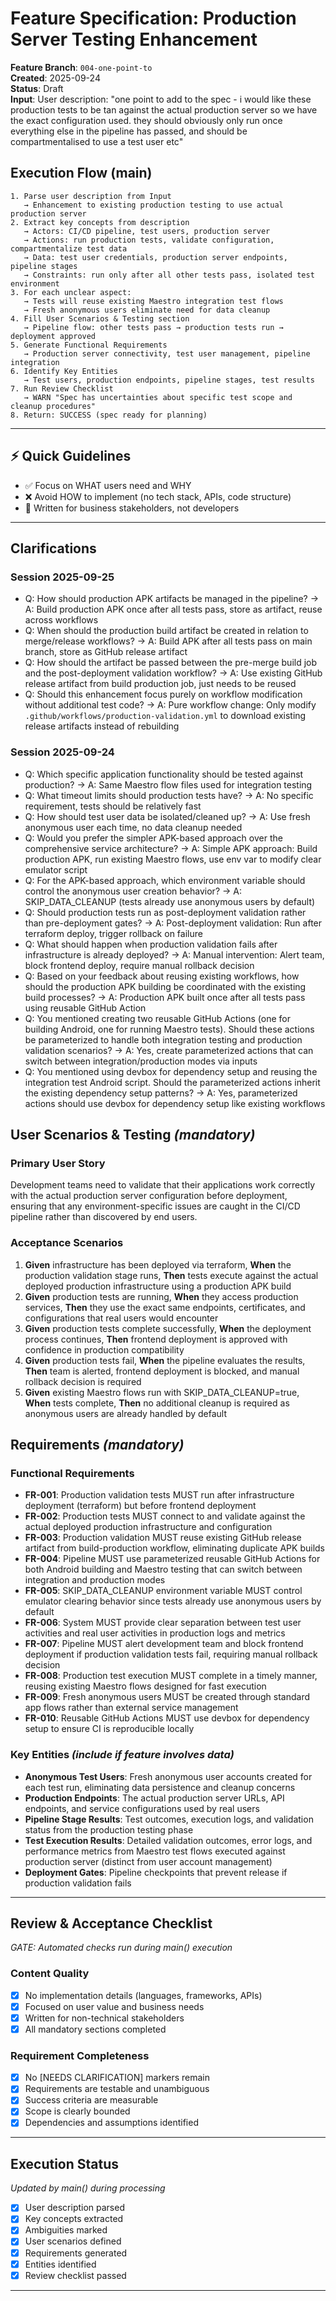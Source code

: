 # Feature Specification: Production Server Testing Enhancement

**Feature Branch**: `004-one-point-to`  
**Created**: 2025-09-24  
**Status**: Draft  
**Input**: User description: "one point to add to the spec - i would like these production tests to be tan against the actual production server so we have the exact configuration used. they should obviously only run once everything else in the pipeline has passed, and should be compartmentalised to use a test user etc"

## Execution Flow (main)

```
1. Parse user description from Input
   → Enhancement to existing production testing to use actual production server
2. Extract key concepts from description
   → Actors: CI/CD pipeline, test users, production server
   → Actions: run production tests, validate configuration, compartmentalize test data
   → Data: test user credentials, production server endpoints, pipeline stages
   → Constraints: run only after all other tests pass, isolated test environment
3. For each unclear aspect:
   → Tests will reuse existing Maestro integration test flows
   → Fresh anonymous users eliminate need for data cleanup
4. Fill User Scenarios & Testing section
   → Pipeline flow: other tests pass → production tests run → deployment approved
5. Generate Functional Requirements
   → Production server connectivity, test user management, pipeline integration
6. Identify Key Entities
   → Test users, production endpoints, pipeline stages, test results
7. Run Review Checklist
   → WARN "Spec has uncertainties about specific test scope and cleanup procedures"
8. Return: SUCCESS (spec ready for planning)
```

---

## ⚡ Quick Guidelines

- ✅ Focus on WHAT users need and WHY
- ❌ Avoid HOW to implement (no tech stack, APIs, code structure)
- 👥 Written for business stakeholders, not developers

---

## Clarifications

### Session 2025-09-25

- Q: How should production APK artifacts be managed in the pipeline? → A: Build production APK once after all tests pass, store as artifact, reuse across workflows
- Q: When should the production build artifact be created in relation to merge/release workflows? → A: Build APK after all tests pass on main branch, store as GitHub release artifact
- Q: How should the artifact be passed between the pre-merge build job and the post-deployment validation workflow? → A: Use existing GitHub release artifact from build production job, just needs to be reused
- Q: Should this enhancement focus purely on workflow modification without additional test code? → A: Pure workflow change: Only modify `.github/workflows/production-validation.yml` to download existing release artifacts instead of rebuilding

### Session 2025-09-24

- Q: Which specific application functionality should be tested against production? → A: Same Maestro flow files used for integration testing
- Q: What timeout limits should production tests have? → A: No specific requirement, tests should be relatively fast
- Q: How should test user data be isolated/cleaned up? → A: Use fresh anonymous user each time, no data cleanup needed
- Q: Would you prefer the simpler APK-based approach over the comprehensive service architecture? → A: Simple APK approach: Build production APK, run existing Maestro flows, use env var to modify clear emulator script
- Q: For the APK-based approach, which environment variable should control the anonymous user creation behavior? → A: SKIP_DATA_CLEANUP (tests already use anonymous users by default)
- Q: Should production tests run as post-deployment validation rather than pre-deployment gates? → A: Post-deployment validation: Run after terraform deploy, trigger rollback on failure
- Q: What should happen when production validation fails after infrastructure is already deployed? → A: Manual intervention: Alert team, block frontend deploy, require manual rollback decision
- Q: Based on your feedback about reusing existing workflows, how should the production APK building be coordinated with the existing build processes? → A: Production APK built once after all tests pass using reusable GitHub Action
- Q: You mentioned creating two reusable GitHub Actions (one for building Android, one for running Maestro tests). Should these actions be parameterized to handle both integration testing and production validation scenarios? → A: Yes, create parameterized actions that can switch between integration/production modes via inputs
- Q: You mentioned using devbox for dependency setup and reusing the integration test Android script. Should the parameterized actions inherit the existing dependency setup patterns? → A: Yes, parameterized actions should use devbox for dependency setup like existing workflows

## User Scenarios & Testing _(mandatory)_

### Primary User Story

Development teams need to validate that their applications work correctly with the actual production server configuration before deployment, ensuring that any environment-specific issues are caught in the CI/CD pipeline rather than discovered by end users.

### Acceptance Scenarios

1. **Given** infrastructure has been deployed via terraform, **When** the production validation stage runs, **Then** tests execute against the actual deployed production infrastructure using a production APK build
2. **Given** production tests are running, **When** they access production services, **Then** they use the exact same endpoints, certificates, and configurations that real users would encounter
3. **Given** production tests complete successfully, **When** the deployment process continues, **Then** frontend deployment is approved with confidence in production compatibility
4. **Given** production tests fail, **When** the pipeline evaluates the results, **Then** team is alerted, frontend deployment is blocked, and manual rollback decision is required
5. **Given** existing Maestro flows run with SKIP_DATA_CLEANUP=true, **When** tests complete, **Then** no additional cleanup is required as anonymous users are already handled by default

## Requirements _(mandatory)_

### Functional Requirements

- **FR-001**: Production validation tests MUST run after infrastructure deployment (terraform) but before frontend deployment
- **FR-002**: Production tests MUST connect to and validate against the actual deployed production infrastructure and configuration
- **FR-003**: Production validation MUST reuse existing GitHub release artifact from build-production workflow, eliminating duplicate APK builds
- **FR-004**: Pipeline MUST use parameterized reusable GitHub Actions for both Android building and Maestro testing that can switch between integration and production modes
- **FR-005**: SKIP_DATA_CLEANUP environment variable MUST control emulator clearing behavior since tests already use anonymous users by default
- **FR-006**: System MUST provide clear separation between test user activities and real user activities in production logs and metrics
- **FR-007**: Pipeline MUST alert development team and block frontend deployment if production validation tests fail, requiring manual rollback decision
- **FR-008**: Production test execution MUST complete in a timely manner, reusing existing Maestro flows designed for fast execution
- **FR-009**: Fresh anonymous users MUST be created through standard app flows rather than external service management
- **FR-010**: Reusable GitHub Actions MUST use devbox for dependency setup to ensure CI is reproducible locally

### Key Entities _(include if feature involves data)_

- **Anonymous Test Users**: Fresh anonymous user accounts created for each test run, eliminating data persistence and cleanup concerns
- **Production Endpoints**: The actual production server URLs, API endpoints, and service configurations used by real users
- **Pipeline Stage Results**: Test outcomes, execution logs, and validation status from the production testing phase
- **Test Execution Results**: Detailed validation outcomes, error logs, and performance metrics from Maestro test flows executed against production server (distinct from user account management)
- **Deployment Gates**: Pipeline checkpoints that prevent release if production validation fails

---

## Review & Acceptance Checklist

_GATE: Automated checks run during main() execution_

### Content Quality

- [x] No implementation details (languages, frameworks, APIs)
- [x] Focused on user value and business needs
- [x] Written for non-technical stakeholders
- [x] All mandatory sections completed

### Requirement Completeness

- [x] No [NEEDS CLARIFICATION] markers remain
- [x] Requirements are testable and unambiguous
- [x] Success criteria are measurable
- [x] Scope is clearly bounded
- [x] Dependencies and assumptions identified

---

## Execution Status

_Updated by main() during processing_

- [x] User description parsed
- [x] Key concepts extracted
- [x] Ambiguities marked
- [x] User scenarios defined
- [x] Requirements generated
- [x] Entities identified
- [x] Review checklist passed

---
